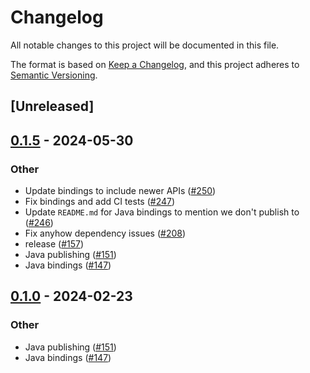 # Changelog
All notable changes to this project will be documented in this file.

The format is based on [Keep a Changelog](https://keepachangelog.com/en/1.0.0/),
and this project adheres to [Semantic Versioning](https://semver.org/spec/v2.0.0.html).

## [Unreleased]

## [0.1.5](https://github.com/microsoft/regorus/releases/tag/regorus-java-v0.1.5) - 2024-05-30

### Other
- Update bindings to include newer APIs ([#250](https://github.com/microsoft/regorus/pull/250))
- Fix bindings and add CI tests ([#247](https://github.com/microsoft/regorus/pull/247))
- Update `README.md` for Java bindings to mention we don't publish to ([#246](https://github.com/microsoft/regorus/pull/246))
- Fix anyhow dependency issues ([#208](https://github.com/microsoft/regorus/pull/208))
- release ([#157](https://github.com/microsoft/regorus/pull/157))
- Java publishing ([#151](https://github.com/microsoft/regorus/pull/151))
- Java bindings ([#147](https://github.com/microsoft/regorus/pull/147))

## [0.1.0](https://github.com/microsoft/regorus/releases/tag/regorus-java-v0.1.0) - 2024-02-23

### Other
- Java publishing ([#151](https://github.com/microsoft/regorus/pull/151))
- Java bindings ([#147](https://github.com/microsoft/regorus/pull/147))
